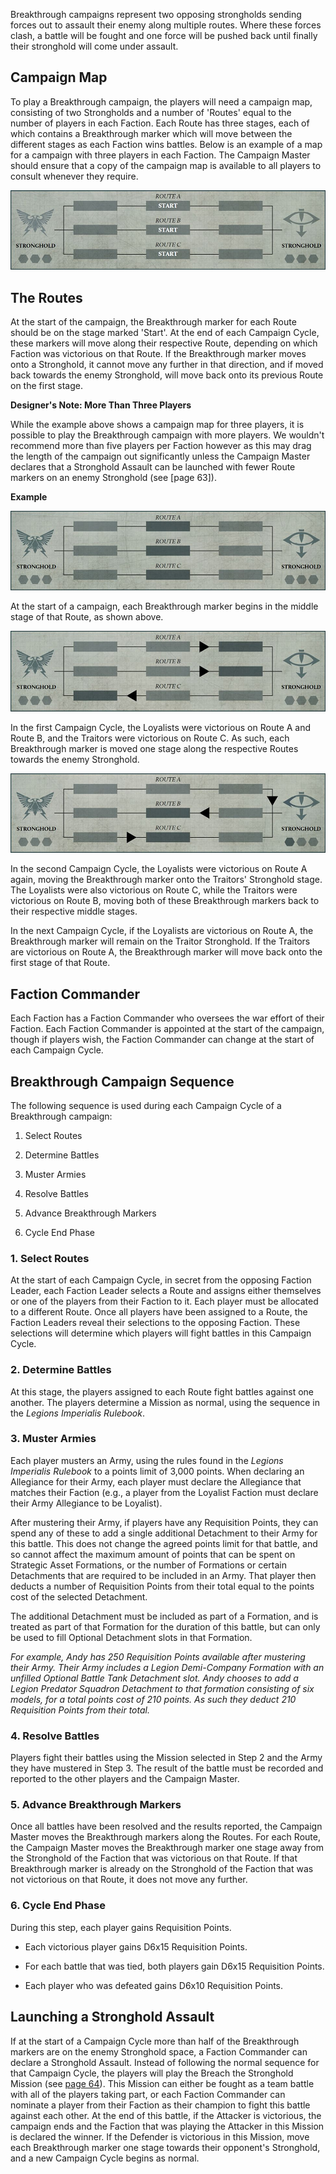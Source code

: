 Breakthrough campaigns represent two opposing strongholds sending forces out to assault their enemy along multiple routes. Where these forces clash, a battle will be fought and one force will be pushed back until finally their stronghold will come under assault.

## Campaign Map

To play a Breakthrough campaign, the players will need a campaign map, consisting of two Strongholds and a number of 'Routes' equal to the number of players in each Faction. Each Route has three stages, each of which contains a Breakthrough marker which will move between the different stages as each Faction wins battles. Below is an example of a map for a campaign with three players in each Faction. The Campaign Master should ensure that a copy of the campaign map is available to all players to consult whenever they require.

![](../media/legions_imperialis_campaigns/breakthrough_campaign_map.jpg)

## The Routes

At the start of the campaign, the Breakthrough marker for each Route should be on the stage marked 'Start'. At the end of each Campaign Cycle, these markers will move along their respective Route, depending on which Faction was victorious on that Route. If the Breakthrough marker moves onto a Stronghold, it cannot move any further in that direction, and if moved back towards the enemy Stronghold, will move back onto its previous Route on the first stage.

**Designer's Note: More Than Three Players**

While the example above shows a campaign map for three players, it is possible to play the Breakthrough campaign with more players. We wouldn't recommend more than five players per Faction however as this may drag the length of the campaign out significantly unless the Campaign Master declares that a Stronghold Assault can be launched with fewer Route markers on an enemy Stronghold (see [page 63]).

**Example**

![](../media/legions_imperialis_campaigns/breakthrough_campaign_example_1.jpg)

At the start of a campaign, each Breakthrough marker begins in the middle stage of that Route, as shown above.

![](../media/legions_imperialis_campaigns/breakthrough_campaign_example_2.jpg)

In the first Campaign Cycle, the Loyalists were victorious on Route A and Route B, and the Traitors were victorious on Route C. As such, each Breakthrough marker is moved one stage along the respective Routes towards the enemy Stronghold.

![](../media/legions_imperialis_campaigns/breakthrough_campaign_example_3.jpg)

In the second Campaign Cycle, the Loyalists were victorious on Route A again, moving the Breakthrough marker onto the Traitors' Stronghold stage. The Loyalists were also victorious on Route C, while the Traitors were victorious on Route B, moving both of these Breakthrough markers back to their respective middle stages.

In the next Campaign Cycle, if the Loyalists are victorious on Route A, the Breakthrough marker will remain on the Traitor Stronghold. If the Traitors are victorious on Route A, the Breakthrough marker will move back onto the first stage of that Route.

## Faction Commander

Each Faction has a Faction Commander who oversees the war effort of their Faction. Each Faction Commander is appointed at the start of the campaign, though if players wish, the Faction Commander can change at the start of each Campaign Cycle.

## Breakthrough Campaign Sequence

The following sequence is used during each Campaign Cycle of a Breakthrough campaign:

1. Select Routes

2. Determine Battles

3. Muster Armies

4. Resolve Battles

5. Advance Breakthrough Markers

6. Cycle End Phase


### 1. Select Routes

At the start of each Campaign Cycle, in secret from the opposing Faction Leader, each Faction Leader selects a Route and assigns either themselves or one of the players from their Faction to it. Each player must be allocated to a different Route. Once all players have been assigned to a Route, the Faction Leaders reveal their selections to the opposing Faction. These selections will determine which players will fight battles in this Campaign Cycle.

### 2. Determine Battles

At this stage, the players assigned to each Route fight battles against one another. The players determine a Mission as normal, using the sequence in the *Legions Imperialis Rulebook*.

### 3. Muster Armies

Each player musters an Army, using the rules found in the *Legions Imperialis Rulebook* to a points limit of 3,000 points. When declaring an Allegiance for their Army, each player must declare the Allegiance that matches their Faction (e.g., a player from the Loyalist Faction must declare their Army Allegiance to be Loyalist).

After mustering their Army, if players have any Requisition Points, they can spend any of these to add a single additional Detachment to their Army for this battle. This does not change the agreed points limit for that battle, and so cannot affect the maximum amount of points that can be spent on Strategic Asset Formations, or the number of Formations or certain Detachments that are required to be included in an Army. That player then deducts a number of Requisition Points from their total equal to the points cost of the selected Detachment.

The additional Detachment must be included as part of a Formation, and is treated as part of that Formation for the duration of this battle, but can only be used to fill Optional Detachment slots in that Formation.

*For example, Andy has 250 Requisition Points available after mustering their Army. Their Army includes a Legion Demi-Company Formation with an unfilled Optional Battle Tank Detachment slot. Andy chooses to add a Legion Predator Squadron Detachment to that formation consisting of six models, for a total points cost of 210 points. As such they deduct 210 Requisition Points from their total.*

### 4. Resolve Battles

Players fight their battles using the Mission selected in Step 2 and the Army they have mustered in Step 3. The result of the battle must be recorded and reported to the other players and the Campaign Master.

### 5. Advance Breakthrough Markers

Once all battles have been resolved and the results reported, the Campaign Master moves the Breakthrough markers along the Routes. For each Route, the Campaign Master moves the Breakthrough marker one stage away from the Stronghold of the Faction that was victorious on that Route. If that Breakthrough marker is already on the Stronghold of the Faction that was not victorious on that Route, it does not move any further.

### 6. Cycle End Phase

During this step, each player gains Requisition Points.

- Each victorious player gains D6x15 Requisition Points.

- For each battle that was tied, both players gain D6x15 Requisition Points.

- Each player who was defeated gains D6x10 Requisition Points.

## Launching a Stronghold Assault

If at the start of a Campaign Cycle more than half of the Breakthrough markers are on the enemy Stronghold space, a Faction Commander can declare a Stronghold Assault. Instead of following the normal sequence for that Campaign Cycle, the players will play the Breach the Stronghold Mission (see [page 64](#bookmark32)). This Mission can either be fought as a team battle with all of the players taking part, or each Faction Commander can nominate a player from their Faction as their champion to fight this battle against each other. At the end of this battle, if the Attacker is victorious, the campaign ends and the Faction that was playing the Attacker in this Mission is declared the winner. If the Defender is victorious in this Mission, move each Breakthrough marker one stage towards their opponent's Stronghold, and a new Campaign Cycle begins as normal.
